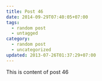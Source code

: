 ```yaml
---
title: Post 46
date: 2014-09-29T07:40:05+07:00
tags:
  - random post
  - untagged
category:
  - random post
  - uncategorized
updated: 2013-07-26T01:37:29+07:00
---
```

This is content of post 46